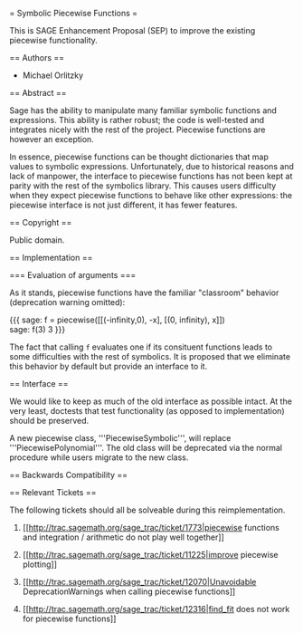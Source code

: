 = Symbolic Piecewise Functions =

This is SAGE Enhancement Proposal (SEP) to improve the existing piecewise functionality.

== Authors ==

 * Michael Orlitzky

== Abstract ==

Sage has the ability to manipulate many familiar symbolic functions and expressions. This ability is rather robust; the code is well-tested and integrates nicely with the rest of the project. Piecewise functions are however an exception.

In essence, piecewise functions can be thought dictionaries that map values to symbolic expressions. Unfortunately, due to historical reasons and lack of manpower, the interface to piecewise functions has not been kept at parity with the rest of the symbolics library. This causes users difficulty when they expect piecewise functions to behave like other expressions: the piecewise interface is not just different, it has fewer features.

== Copyright ==

Public domain.

== Implementation ==

=== Evaluation of arguments ===

As it stands, piecewise functions have the familiar "classroom" behavior (deprecation warning omitted):

{{{
sage: f = piecewise([[(-infinity,0), -x], [(0, infinity), x]])   
sage: f(3)
3
}}}

The fact that calling `f` evaluates one if its consituent functions leads to some difficulties with the rest of symbolics. It is proposed that we eliminate this behavior by default but provide an interface to it.


== Interface ==

We would like to keep as much of the old interface as possible intact. At the very least, doctests that test functionality (as opposed to implementation) should be preserved.

A new piecewise class, '''PiecewiseSymbolic''', will replace '''PiecewisePolynomial'''. The old class will be deprecated via the normal procedure while users migrate to the new class.

== Backwards Compatibility ==


== Relevant Tickets ==

The following tickets should all be solveable during this reimplementation.

 1. [[http://trac.sagemath.org/sage_trac/ticket/1773|piecewise functions and integration / arithmetic do not play well together]]

 2. [[http://trac.sagemath.org/sage_trac/ticket/11225|improve piecewise plotting]]

 3. [[http://trac.sagemath.org/sage_trac/ticket/12070|Unavoidable DeprecationWarnings when calling piecewise functions]]

 4. [[http://trac.sagemath.org/sage_trac/ticket/12316|find_fit does not work for piecewise functions]]
